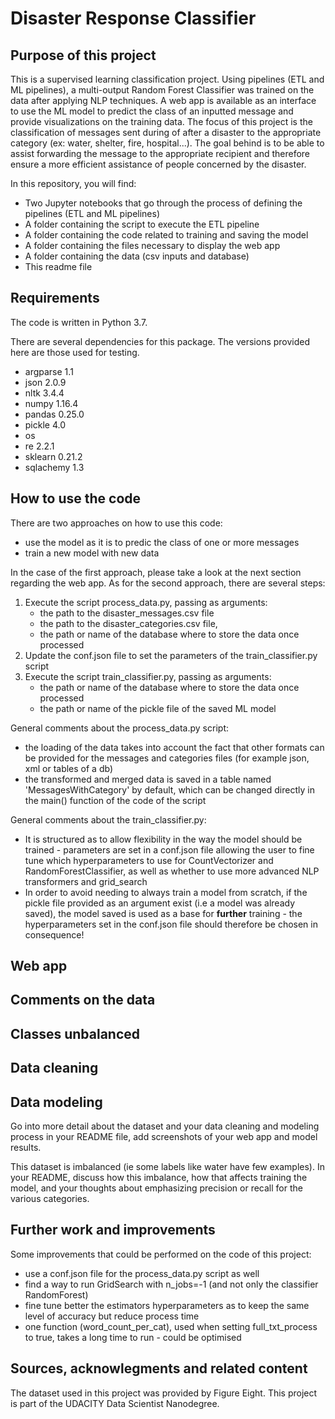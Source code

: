 Disaster Response Classifier
==============================

Purpose of this project
-----------------------

This is a supervised learning classification project. 
Using pipelines (ETL and ML pipelines), a multi-output Random Forest Classifier was trained on the data after applying NLP techniques. 
A web app is available as an interface to use the ML model to predict the class of an inputted message and provide visualizations on the training data.
The focus of this project is the classification of messages sent during of after a disaster to the appropriate category (ex: water, shelter, fire, hospital...). The goal behind is to be able to assist forwarding the message to the appropriate recipient and therefore ensure a more efficient assistance of people concerned by the disaster.

In this repository, you will find:

- Two Jupyter notebooks that go through the process of defining the pipelines (ETL and ML pipelines)
- A folder containing the script to execute the ETL pipeline
- A folder containing the code related to training and saving the model
- A folder containing the files necessary to display the web app
- A folder containing the data (csv inputs and database)
- This readme file


Requirements
------------

The code is written in Python 3.7.

There are several dependencies for this package. The versions provided here are those used for testing.

- argparse 1.1
- json 2.0.9
- nltk 3.4.4
- numpy 1.16.4
- pandas 0.25.0
- pickle 4.0
- os 
- re 2.2.1
- sklearn 0.21.2
- sqlachemy 1.3



How to use the code
-------------------

There are two approaches on how to use this code:
- use the model as it is to predic the class of one or more messages
- train a new model with new data

In the case of the first approach, please take a look at the next section regarding the web app.
As for the second approach, there are several steps:
1. Execute the script process_data.py, passing as arguments:
	- the path to the disaster_messages.csv file
	- the path to the disaster_categories.csv file,
	- the path or name of the database where to store the data once processed 
2. Update the conf.json file to set the parameters of the train_classifier.py script
3. Execute the script train_classifier.py, passing as arguments:
	- the path or name of the database where to store the data once processed 
	- the path or name of the pickle file of the saved ML model


General comments about the process_data.py script:
- the loading of the data takes into account the fact that other formats can be provided for the messages and categories files (for example json, xml or tables of a db)
- the transformed and merged data is saved in a table named 'MessagesWithCategory' by default, which can be changed directly in the main() function of the code of the script

General comments about the train_classifier.py:
- It is structured as to allow flexibility in the way the model should be trained - parameters are set in a conf.json file allowing the user to fine tune which hyperparameters to use for CountVectorizer and RandomForestClassifier, as well as whether to use more advanced NLP transformers and grid_search
- In order to avoid needing to always train a model from scratch, if the pickle file provided as an argument exist (i.e a model was already saved), the model saved is used as a base for **further** training - the hyperparameters set in the conf.json file should therefore be chosen in consequence!


Web app
-------



Comments on the data
---------------------

Classes unbalanced
-------------------


Data cleaning
--------------


Data modeling
--------------

Go into more detail about the dataset and your data cleaning and modeling process in your README file, add screenshots of your web app and model results.

This dataset is imbalanced (ie some labels like water have few examples). In your README, discuss how this imbalance, how that affects training the model, and your thoughts about emphasizing precision or recall for the various categories.


Further work and improvements
-----------------------------

Some improvements that could be performed on the code of this project:

- use a conf.json file for the process_data.py script as well
- find a way to run GridSearch with n_jobs=-1 (and not only the classifier RandomForest)
- fine tune better the estimators hyperparameters as to keep the same level of accuracy but reduce process time
- one function (word_count_per_cat), used when setting full_txt_process to true, takes a long time to run - could be optimised


Sources, acknowlegments and related content
-------------------------------------------

The dataset used in this project was provided by Figure Eight.
This project is part of the UDACITY Data Scientist Nanodegree.

